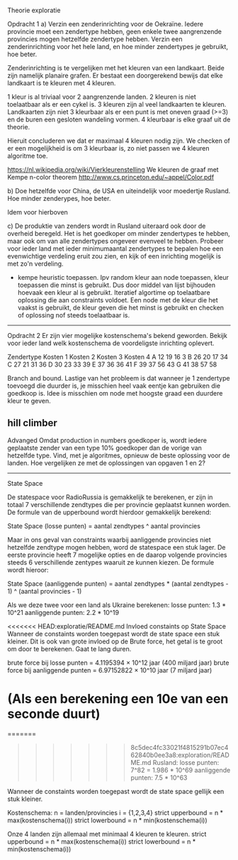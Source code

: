 
Theorie exploratie

Opdracht 1
a) Verzin een zenderinrichting voor de Oekraïne. Iedere provincie moet een zendertype hebben, geen enkele twee aangrenzende provincies mogen hetzelfde zendertype hebben. Verzin een zenderinrichting voor het hele land, en hoe minder zendertypes je gebruikt, hoe beter.

Zenderinrichting is te vergelijken met het kleuren van een landkaart. Beide zijn namelijk planaire grafen. Er bestaat een doorgerekend bewijs dat elke landkaart is te kleuren met 4 kleuren.

1 kleur is al triviaal voor 2 aangrenzende landen.
2 kleuren is niet toelaatbaar als er een cykel is.
3 kleuren zijn al veel landkaarten te kleuren. Landkaarten zijn niet 3 kleurbaar als er een punt is met oneven graad (>=3) en de buren een gesloten wandeling vormen.
4 kleurbaar is elke graaf uit de theorie.

Hieruit concluderen we dat er maximaal 4 kleuren nodig zijn. We checken of er een mogelijkheid is om 3 kleurbaar is, zo niet passen we 4 kleuren algoritme toe.

https://nl.wikipedia.org/wiki/Vierkleurenstelling
We kleuren de graaf met Kempe n-color theorem http://www.cs.princeton.edu/~appel/Color.pdf


b) Doe hetzelfde voor China, de USA en uiteindelijk voor moedertje Rusland. Hoe minder zenderypes, hoe beter.

Idem voor hierboven

c) De produktie van zenders wordt in Rusland uiteraard ook door de overheid beregeld. Het is het goedkoper om minder zendertypes te hebben, maar ook om van alle zendertypes ongeveer evenveel te hebben. Probeer voor ieder land met ieder minimumaantal zendertypes te bepalen hoe een evenwichtige verdeling eruit zou zien, en kijk of een inrichting mogelijk is met zo'n verdeling.

- kempe heuristic toepassen. Ipv random kleur aan node toepassen, kleur toepassen die minst is gebruikt. Dus door middel van lijst bijhouden hoevaak een kleur al is gebruikt.
Iteratief algortime op toelaatbare oplossing die aan constraints voldoet. Een node met de kleur die het vaakst is gebruikt, de kleur geven die het minst is gebruikt en checken of oplossing nof steeds toelaatbaar is.

----------------------------------------------------------------------------------------------------------------------------------------------

Opdracht 2
Er zijn vier mogelijke kostenschema's bekend geworden. Bekijk voor ieder land welk kostenschema de voordeligste inrichting oplevert.

Zendertype	Kosten 1	Kosten 2	Kosten 3	Kosten 4
    A      	  12	     19	       16	        3
    B	        26	     20	       17	       34
    C 	      27	     21	       31	       36
    D	        30	     23	       33	       39
    E	        37	     36	       36	       41
    F	        39	     37	       56	       43
    G	        41	     38	       57	       58

Branch and bound.
Lastige van het probleem is dat wanneer je 1 zendertype toevoegd die duurder is, je misschien heel vaak eentje kan gebruiken die goedkoop is.
Idee is misschien om node met hoogste graad een duurdere kleur te geven.

hill climber
----------------------------------------------------------------------------------------------------------------------------------------------

Advanged
Omdat production in numbers goedkoper is, wordt iedere geplaatste zender van een type 10% goedkoper dan de vorige van hetzelfde type. Vind, met je algoritmes, opnieuw de beste oplossing voor de landen. Hoe vergelijken ze met de oplossingen van opgaven 1 en 2?

----------------------------------------------------------------------------------------------------------------------------------------------

State Space

De statespace voor RadioRussia is gemakkelijk te berekenen, er zijn in totaal 7 verschillende zendtypes die per provincie geplaatst kunnen worden. De formule van de upperbound wordt hierdoor gemakkelijk berekend:

State Space (losse punten) = aantal zendtypes ^ aantal provincies

Maar in ons geval van constraints waarbij aanliggende provincies niet hetzelfde zendtype mogen hebben, word de statespace een stuk lager. De eerste provincie heeft 7 mogelijke opties en de daarop volgende provincies steeds 6 verschillende zentypes waaruit ze kunnen kiezen. De  formule wordt hieroor:

State Space (aanliggende punten) =  aantal zendtypes * (aantal zendtypes - 1) ^ (aantal provincies - 1)

Als we deze twee voor een land als Ukraine berekenen:
losse punten: 1.3 * 10^21
aanliggende punten: 2.2 * 10^19

<<<<<<< HEAD:exploratie/README.md
Invloed constaints op State Space
Wanneer de constaints worden toegepast wordt de state space een stuk kleiner.
Dit is ook van grote invloed op de Brute force, het getal is te groot om door te berekenen. Gaat te lang duren.

brute force bij losse punten = 4.1195394 × 10^12 jaar (400 miljard jaar)
brute force bij aanliggende punten = 6.97152822 × 10^10 jaar (7 miljard jaar)

(Als een berekening een 10e van een seconde duurt)
=======
=======
>>>>>>> 8c5dec4fc33021f4815291b07ec462840b0ee3a8:exploration/README.md
Rusland:
losse punten: 7^82 = 1.986 * 10^69
aanliggende punten: 7.5 * 10^63

Wanneer de constaints worden toegepast wordt de state space gellijk een stuk kleiner.

Kostenschema:
n = landen/provincies
i = {1,2,3,4}
strict upperbound = n * max(kostenschema(i))
strict lowerbound = n * min(kostenschema(i))

Onze 4 landen zijn allemaal met minimaal 4 kleuren te kleuren.
strict upperbound = n * max(kostenschema(i))
strict lowerbound = n * min(kostenschema(i))
